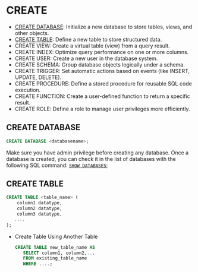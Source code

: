 # CREATE

- [CREATE DATABASE](#create-database): Initialize a new database to store tables, views, and other objects.
- [CREATE TABLE](#create-table): Define a new table to store structured data.
- CREATE VIEW: Create a virtual table (view) from a query result.
- CREATE INDEX: Optimize query performance on one or more columns.
- CREATE USER: Create a new user in the database system.
- CREATE SCHEMA: Group database objects logically under a schema.
- CREATE TRIGGER: Set automatic actions based on events (like INSERT, UPDATE, DELETE).
- CREATE PROCEDURE: Define a stored procedure for reusable SQL code execution.
- CREATE FUNCTION: Create a user-defined function to return a specific result.
- CREATE ROLE: Define a role to manage user privileges more efficiently.

## CREATE DATABASE

```sql
CREATE DATABASE <databasename>;
```

Make sure you have admin privilege before creating any database. Once a database is created, you can check it in the list of databases with the following SQL command: [`SHOW DATABASES`](#);

## CREATE TABLE

```sql
CREATE TABLE <table_name> (
    column1 datatype,
    column2 datatype,
    column3 datatype,
   ....
);
```

- Create Table Using Another Table

  ```sql
  CREATE TABLE new_table_name AS
     SELECT column1, column2,...
     FROM existing_table_name
     WHERE ....;
  ```
